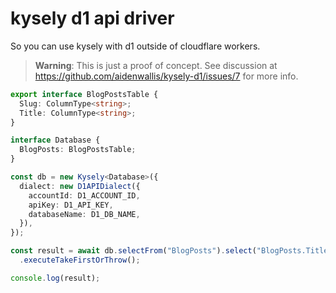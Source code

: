 # kysely d1 api driver

So you can use kysely with d1 outside of cloudflare workers.

> **Warning**: This is just a proof of concept. See discussion at https://github.com/aidenwallis/kysely-d1/issues/7 for more info.

```ts
export interface BlogPostsTable {
  Slug: ColumnType<string>;
  Title: ColumnType<string>;
}

interface Database {
  BlogPosts: BlogPostsTable;
}

const db = new Kysely<Database>({
  dialect: new D1APIDialect({
    accountId: D1_ACCOUNT_ID,
    apiKey: D1_API_KEY,
    databaseName: D1_DB_NAME,
  }),
});

const result = await db.selectFrom("BlogPosts").select("BlogPosts.Title")
  .executeTakeFirstOrThrow();

console.log(result);
```
